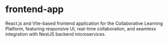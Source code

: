 # frontend-app
React.js and Vite-based frontend application for the Collaborative Learning Platform, featuring responsive UI, real-time collaboration, and seamless integration with NestJS backend microservices.
